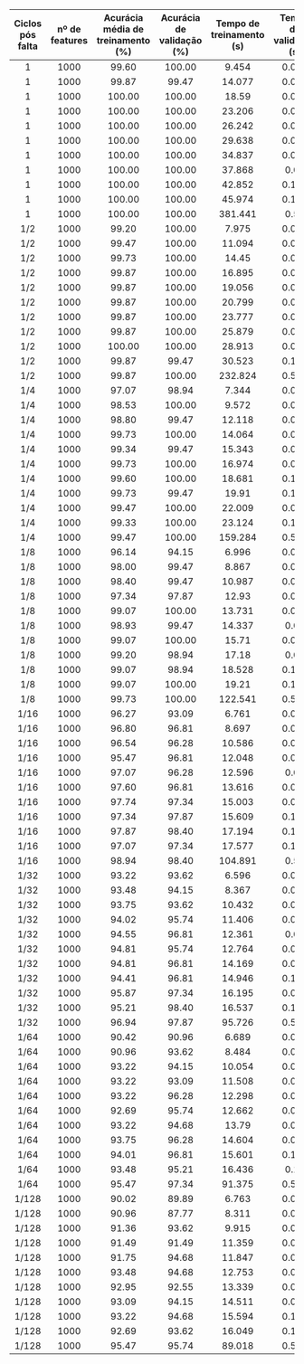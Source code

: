 |Ciclos pós falta| nº de features | Acurácia média de treinamento (%) | Acurácia de validação (%) | Tempo de treinamento (s) | Tempo de validação (s) |
|:---:|:---:|:---:|:---:|:---:|:---:|
|1|1000|99.60|100.00|9.454|0.015|
|1|1000|99.87|99.47|14.077|0.038|
|1|1000|100.00|100.00|18.59|0.047|
|1|1000|100.00|100.00|23.206|0.078|
|1|1000|100.00|100.00|26.242|0.064|
|1|1000|100.00|100.00|29.638|0.072|
|1|1000|100.00|100.00|34.837|0.078|
|1|1000|100.00|100.00|37.868|0.09|
|1|1000|100.00|100.00|42.852|0.105|
|1|1000|100.00|100.00|45.974|0.102|
|1|1000|100.00|100.00|381.441|0.51|
|1/2|1000|99.20|100.00|7.975|0.017|
|1/2|1000|99.47|100.00|11.094|0.036|
|1/2|1000|99.73|100.00|14.45|0.047|
|1/2|1000|99.87|100.00|16.895|0.056|
|1/2|1000|99.87|100.00|19.056|0.056|
|1/2|1000|99.87|100.00|20.799|0.074|
|1/2|1000|99.87|100.00|23.777|0.084|
|1/2|1000|99.87|100.00|25.879|0.096|
|1/2|1000|100.00|100.00|28.913|0.094|
|1/2|1000|99.87|99.47|30.523|0.126|
|1/2|1000|99.87|100.00|232.824|0.506|
|1/4|1000|97.07|98.94|7.344|0.015|
|1/4|1000|98.53|100.00|9.572|0.025|
|1/4|1000|98.80|99.47|12.118|0.045|
|1/4|1000|99.73|100.00|14.064|0.055|
|1/4|1000|99.34|99.47|15.343|0.069|
|1/4|1000|99.73|100.00|16.974|0.075|
|1/4|1000|99.60|100.00|18.681|0.104|
|1/4|1000|99.73|99.47|19.91|0.115|
|1/4|1000|99.47|100.00|22.009|0.096|
|1/4|1000|99.33|100.00|23.124|0.121|
|1/4|1000|99.47|100.00|159.284|0.505|
|1/8|1000|96.14|94.15|6.996|0.014|
|1/8|1000|98.00|99.47|8.867|0.026|
|1/8|1000|98.40|99.47|10.987|0.043|
|1/8|1000|97.34|97.87|12.93|0.048|
|1/8|1000|99.07|100.00|13.731|0.062|
|1/8|1000|98.93|99.47|14.337|0.07|
|1/8|1000|99.07|100.00|15.71|0.089|
|1/8|1000|99.20|98.94|17.18|0.09|
|1/8|1000|99.07|98.94|18.528|0.101|
|1/8|1000|99.07|100.00|19.21|0.106|
|1/8|1000|99.73|100.00|122.541|0.507|
|1/16|1000|96.27|93.09|6.761|0.016|
|1/16|1000|96.80|96.81|8.697|0.034|
|1/16|1000|96.54|96.28|10.586|0.046|
|1/16|1000|95.47|96.81|12.048|0.052|
|1/16|1000|97.07|96.28|12.596|0.06|
|1/16|1000|97.60|96.81|13.616|0.072|
|1/16|1000|97.74|97.34|15.003|0.081|
|1/16|1000|97.34|97.87|15.609|0.101|
|1/16|1000|97.87|98.40|17.194|0.105|
|1/16|1000|97.07|97.34|17.577|0.126|
|1/16|1000|98.94|98.40|104.891|0.51|
|1/32|1000|93.22|93.62|6.596|0.015|
|1/32|1000|93.48|94.15|8.367|0.034|
|1/32|1000|93.75|93.62|10.432|0.044|
|1/32|1000|94.02|95.74|11.406|0.052|
|1/32|1000|94.55|96.81|12.361|0.06|
|1/32|1000|94.81|95.74|12.764|0.094|
|1/32|1000|94.81|96.81|14.169|0.081|
|1/32|1000|94.41|96.81|14.946|0.102|
|1/32|1000|95.87|97.34|16.195|0.092|
|1/32|1000|95.21|98.40|16.537|0.126|
|1/32|1000|96.94|97.87|95.726|0.508|
|1/64|1000|90.42|90.96|6.689|0.015|
|1/64|1000|90.96|93.62|8.484|0.024|
|1/64|1000|93.22|94.15|10.054|0.043|
|1/64|1000|93.22|93.09|11.508|0.053|
|1/64|1000|93.22|96.28|12.298|0.059|
|1/64|1000|92.69|95.74|12.662|0.079|
|1/64|1000|93.22|94.68|13.79|0.076|
|1/64|1000|93.75|96.28|14.604|0.091|
|1/64|1000|94.01|96.81|15.601|0.113|
|1/64|1000|93.48|95.21|16.436|0.12|
|1/64|1000|95.47|97.34|91.375|0.512|
|1/128|1000|90.02|89.89|6.763|0.016|
|1/128|1000|90.96|87.77|8.311|0.023|
|1/128|1000|91.36|93.62|9.915|0.041|
|1/128|1000|91.49|91.49|11.359|0.077|
|1/128|1000|91.75|94.68|11.847|0.084|
|1/128|1000|93.48|94.68|12.753|0.064|
|1/128|1000|92.95|92.55|13.339|0.099|
|1/128|1000|93.09|94.15|14.511|0.096|
|1/128|1000|93.22|94.68|15.594|0.103|
|1/128|1000|92.69|93.62|16.049|0.104|
|1/128|1000|95.47|95.74|89.018|0.511|